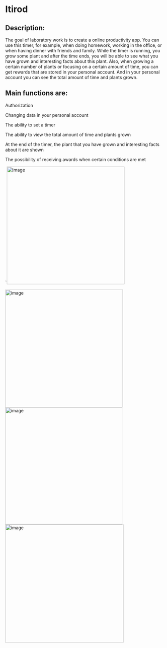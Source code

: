 # Itirod

## Description:

The goal of laboratory work is to create a online productivity app. You can use this timer, for example, when doing homework, working in the office, or when having dinner with friends and family. While the timer is running, you grow some plant and after the time ends, you will be able to see what you have grown and interesting facts about this plant. Also, when growing a certain number of plants or focusing on a certain amount of time, you can get rewards that are stored in your personal account. And in your personal account you can see the total amount of time and plants grown.

## Main functions are:

Authorization

Changing data in your personal account

The ability to set a timer

The ability to view the total amount of time and plants grown

At the end of the timer, the plant that you have grown and interesting facts about it are shown

The possibility of receiving awards when certain conditions are met

`<img width="374" alt="image" src="https://user-images.githubusercontent.com/79199794/230599379-bc55e60c-efdd-4db3-b472-33322408638c.png">

<img width="374" alt="image" src="https://user-images.githubusercontent.com/79199794/230599523-6f676b65-2d8c-474a-9e07-68367a0d4a24.png">

<img width="372" alt="image" src="https://user-images.githubusercontent.com/79199794/230599572-66c23b36-a90f-4c7a-896d-63de59a49b6f.png">

<img width="376" alt="image" src="https://user-images.githubusercontent.com/79199794/230599623-37ecfdb3-ee2b-4064-b43a-7896fcdc6e61.png">

